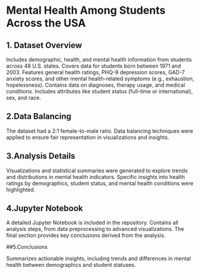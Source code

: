 # Mental Health Among Students Across the USA

## 1. Dataset Overview

Includes demographic, health, and mental health information from students across 48 U.S. states.
Covers data for students born between 1971 and 2003.
Features general health ratings, PHQ-9 depression scores, GAD-7 anxiety scores, and other mental health-related symptoms (e.g., exhaustion, hopelessness).
Contains data on diagnoses, therapy usage, and medical conditions.
Includes attributes like student status (full-time or international), sex, and race.

## 2.Data Balancing

The dataset had a 2:1 female-to-male ratio.
Data balancing techniques were applied to ensure fair representation in visualizations and insights.

## 3.Analysis Details

Visualizations and statistical summaries were generated to explore trends and distributions in mental health indicators.
Specific insights into health ratings by demographics, student status, and mental health conditions were highlighted.

## 4.Jupyter Notebook

A detailed Jupyter Notebook is included in the repository.
Contains all analysis steps, from data preprocessing to advanced visualizations.
The final section provides key conclusions derived from the analysis.

##5.Conclusions

Summarizes actionable insights, including trends and differences in mental health between demographics and student statuses.
